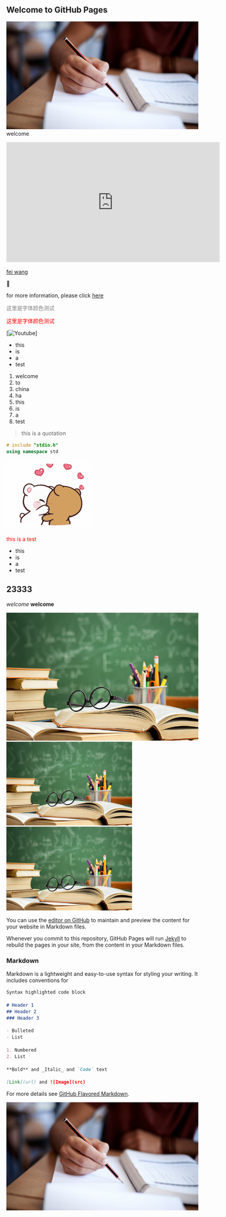 ## Welcome to GitHub Pages

![edu1](figs/edu1.jpg)
welcome 


<iframe width="560" height="315" src="https://www.youtube.com/embed/qLeil7NLqgM" frameborder="0" allow="accelerometer; autoplay; encrypted-media; gyroscope; picture-in-picture" allowfullscreen></iframe>


[fei wang](feiwang.github.io)

&#x1F34E;

for more information, please click [here](http://www.baidu.com)

<span style="color:grey">  这里是字体颜色测试  </span>

<span style="color:rgb(255,0,0)">  这里是字体颜色测试  </span>





[![Youtube](https://youtu.be/OqSmb3n0j8o)]

- this
- is 
- a 
- test


1. welcome
1. to 
1. china
2. ha
3. this
1. is
1. a
10. test

> this is a quotation

```c++
# include "stdio.h"
using namespace std 
```


![](figs/kiss.gif)

<span style="color:red"> this is a test </span>

* this
* is 
* a
* test

## 23333

*welcome*  **welcome**




![](figs/education.jpg)
<img src="figs/education.jpg" width="330">     <img src="figs/education.jpg" width="330">


You can use the [editor on GitHub](https://github.com/yxqeducation/yxqeducation/edit/master/index.md) to maintain and preview the content for your website in Markdown files.

Whenever you commit to this repository, GitHub Pages will run [Jekyll](https://jekyllrb.com/) to rebuild the pages in your site, from the content in your Markdown files.

### Markdown

Markdown is a lightweight and easy-to-use syntax for styling your writing. It includes conventions for

```markdown
Syntax highlighted code block

# Header 1
## Header 2
### Header 3

- Bulleted
- List

1. Numbered
2. List

**Bold** and _Italic_ and `Code` text

[Link](url) and ![Image](src)
```

For more details see [GitHub Flavored Markdown](https://guides.github.com/features/mastering-markdown/).

[![](figs/edu1.jpg)](https://youtu.be/CAExWKYx_bg)


